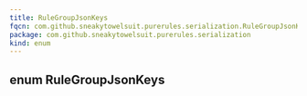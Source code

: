 ```yaml
---
title: RuleGroupJsonKeys
fqcn: com.github.sneakytowelsuit.purerules.serialization.RuleGroupJsonKeys
package: com.github.sneakytowelsuit.purerules.serialization
kind: enum
---
```


## enum RuleGroupJsonKeys

